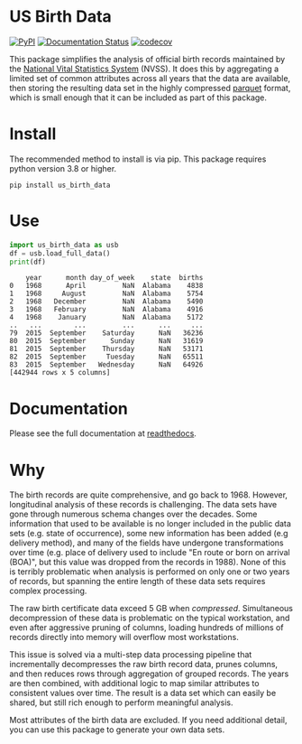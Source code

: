 # US Birth Data

[![PyPI](https://img.shields.io/pypi/v/us_birth_data)](https://pypi.org/project/us_birth_data/)
[![Documentation Status](https://readthedocs.org/projects/us_birth_data/badge/?version=latest)](https://us_birth_data.readthedocs.io/en/latest/?badge=latest)
[![codecov](https://codecov.io/gh/Mikuana/us_birth_data/branch/main/graph/badge.svg)](https://codecov.io/gh/Mikuana/us_birth_data)

This package simplifies the analysis of official birth records maintained by the
[National Vital Statistics System](https://www.cdc.gov/nchs/nvss/births.htm) (NVSS).
It does this by aggregating a limited set of common attributes across all years
that the data are available, then storing the resulting data set in the highly
compressed [parquet](https://parquet.apache.org/) format, which is small enough
that it can be included as part of this package.

# Install

The recommended method to install is via pip. This package requires python
version 3.8 or higher.

```
pip install us_birth_data
```

# Use

```python
import us_birth_data as usb
df = usb.load_full_data()
print(df)
```

```
    year      month day_of_week    state  births
0   1968      April         NaN  Alabama    4838
1   1968     August         NaN  Alabama    5754
2   1968   December         NaN  Alabama    5490
3   1968   February         NaN  Alabama    4916
4   1968    January         NaN  Alabama    5172
..   ...        ...         ...      ...     ...
79  2015  September    Saturday      NaN   36236
80  2015  September      Sunday      NaN   31619
81  2015  September    Thursday      NaN   53171
82  2015  September     Tuesday      NaN   65511
83  2015  September   Wednesday      NaN   64926
[442944 rows x 5 columns]
```

# Documentation

Please see the full documentation at [readthedocs](https://us_birth_data.readthedocs.io/).

# Why

The birth records are quite comprehensive, and go back to 1968. However, longitudinal
analysis of these records is challenging. The data sets have gone through numerous
schema changes over the decades. Some information that used to be available is no
longer included in the public data sets (e.g. state of occurrence), some new information
has been added (e.g delivery method), and many of the fields have undergone transformations
over time (e.g. place of delivery used to include "En route or born on arrival (BOA)",
but this value was dropped from the records in 1988). None of this is terribly
problematic when analysis is performed on only one or two years of records, but
spanning the entire length of these data sets requires complex processing.

The raw birth certificate data exceed 5 GB when _compressed_. Simultaneous
decompression of these data is problematic on the typical workstation, and even after
aggressive pruning of columns, loading hundreds of millions of records directly
into memory will overflow most workstations.

This issue is solved via a multi-step data processing pipeline that incrementally
decompresses the raw birth record data, prunes columns, and then reduces rows through
aggregation of grouped records. The years are then combined, with additional logic
to map similar attributes to consistent values over time. The result is a data set
which can easily be shared, but still rich enough to perform meaningful analysis.

Most attributes of the birth data are excluded. If you need additional detail, you
can use this package to generate your own data sets.
